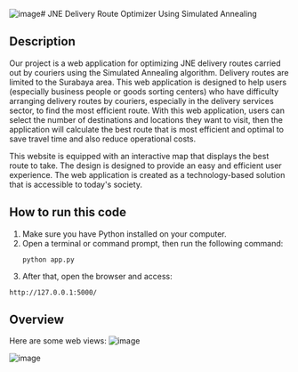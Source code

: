 ![image](https://github.com/user-attachments/assets/155ef099-8a35-4c17-b08d-b5560f542a30)# JNE Delivery Route Optimizer Using Simulated Annealing

## Description
Our project is a web application for optimizing JNE delivery routes carried out by couriers using the Simulated Annealing algorithm. Delivery routes are limited to the Surabaya area. This web application is designed to help users (especially business people or goods sorting centers) who have difficulty arranging delivery routes by couriers, especially in the delivery services sector, to find the most efficient route. With this web application, users can select the number of destinations and locations they want to visit, then the application will calculate the best route that is most efficient and optimal to save travel time and also reduce operational costs.

This website is equipped with an interactive map that displays the best route to take. The design is designed to provide an easy and efficient user experience. The web application is created as a technology-based solution that is accessible to today's society.

## How to run this code
1. Make sure you have Python installed on your computer.
2. Open a terminal or command prompt, then run the following command:
   ```
   python app.py
   ```
3. After that, open the browser and access:
```
http://127.0.0.1:5000/
```

## Overview
Here are some web views:
![image](https://github.com/user-attachments/assets/c19efc12-a8c6-4829-a6e0-eeec7328436d)

![image](https://github.com/user-attachments/assets/af54bffa-448b-496d-8bc0-50bd03892f7c)


